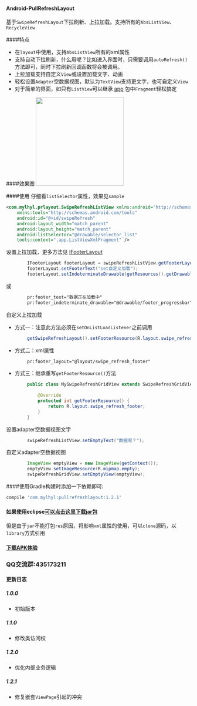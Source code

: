#### Android-PullRefreshLayout
基于`SwipeRefreshLayout`下拉刷新、上拉加载。支持所有的`AbsListView`、`RecycleView`

####特点
 * 在`layout`中使用，支持`AbsListView`所有的xml属性
 * 支持自动下拉刷新，什么用呢？比如进入界面时，只需要调用`autoRefresh()`方法即可，同时下拉刷新回调函数将会被调用。
 * 上拉加载支持自定义`View`或设置加载文字、动画
 * 轻松设置`Adapter`空数据视图，默认为`TextView`支持更文字，也可自定义`View`
 * 对于简单的界面，如只有`ListView`可以继承 [app](pullrefreshlayout/src/main/java/com/mylhyl/prlayout/app)
   包中`Fragment`轻松搞定

####效果图
<img src="preview/gif.gif" width="240px"/>

####使用
  仔细看`listSelector`属性，效果见`sample`
```xml
<com.mylhyl.prlayout.SwipeRefreshListView xmlns:android="http://schemas.android.com/apk/res/android"
    xmlns:tools="http://schemas.android.com/tools"
    android:id="@+id/swipeRefresh"
    android:layout_width="match_parent"
    android:layout_height="match_parent"
    android:listSelector="@drawable/selector_list"
    tools:context=".app.ListViewXmlFragment" />
```
 设置上拉加载，更多方法见 [IFooterLayout](pullrefreshlayout/src/main/java/com/mylhyl/prlayout/internal/IFooterLayout.java)
```java
        IFooterLayout footerLayout = swipeRefreshListView.getFooterLayout();
        footerLayout.setFooterText("set自定义加载");
        footerLayout.setIndeterminateDrawable(getResources().getDrawable(R.drawable.footer_progressbar));
```
或
```xml
        pr:footer_text="数据正在加载中"
        pr:footer_indeterminate_drawable="@drawable/footer_progressbar"
```

 自定义上拉加载
 
 * 方式一：注意此方法必须在`setOnListLoadListener`之前调用
 
```java
        getSwipeRefreshLayout().setFooterResource(R.layout.swipe_refresh_footer);
```
 * 方式二：xml属性
 
```xml
        pr:footer_layout="@layout/swipe_refresh_footer"
```
 * 方式三：继承重写`getFooterResource()`方法
 
```java
        public class MySwipeRefreshGridView extends SwipeRefreshGridView {
        
            @Override
            protected int getFooterResource() {
                return R.layout.swipe_refresh_footer;
            }
        }
```
设置adapter空数据视图文字
```java
        swipeRefreshListView.setEmptyText("数据呢？");
```
 自定义adapter空数据视图
```java
        ImageView emptyView = new ImageView(getContext());
        emptyView.setImageResource(R.mipmap.empty);
        swipeRefreshGridView.setEmptyView(emptyView);
```

####使用Gradle构建时添加一下依赖即可:
```javascript
compile 'com.mylhyl:pullrefreshlayout:1.2.1'
```
#### 如果使用eclipse[可以点击这里下载jar包](preview/pullrefreshlayout.jar)
但是由于`jar`不能打包`res`原因，将影响`xml`属性的使用，可以`clone`源码，以`library`方式引用
     
#### [下载APK体验](preview/sample-debug.apk)

### QQ交流群:435173211

#### 更新日志
##### 1.0.0
  * 初始版本

##### 1.1.0
  * 修改类访问权

##### 1.2.0
  * 优化内部业务逻辑

##### 1.2.1
  * 修复嵌套`ViewPage`引起的冲突

